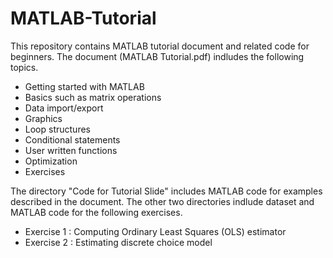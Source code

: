 # MATLAB-Tutorial

This repository contains MATLAB tutorial document and related code for beginners. 
The document (MATLAB Tutorial.pdf) indludes the following topics.

- Getting started with MATLAB
- Basics such as matrix operations
- Data import/export
- Graphics
- Loop structures
- Conditional statements
- User written functions
- Optimization
- Exercises

The directory "Code for Tutorial Slide" includes MATLAB code for examples described in the document.
The other two directories indlude dataset and MATLAB code for the following exercises. 

- Exercise 1 : Computing Ordinary Least Squares (OLS) estimator
- Exercise 2 : Estimating discrete choice model
